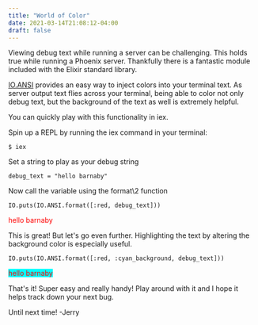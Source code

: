 ```yaml
---
title: "World of Color"
date: 2021-03-14T21:08:12-04:00
draft: false
---
```


Viewing debug text while running a server can be challenging. This holds true while running a Phoenix server. Thankfully there is a fantastic module included with the Elixir standard library.

[IO.ANSI](https://hexdocs.pm/elixir/IO.ANSI.html#format/2) provides an easy way to inject colors into your terminal text. As server output text flies across your terminal, being able to color not only debug text, but the background of the text as well is extremely helpful. 

You can quickly play with this functionality in iex.

Spin up a REPL by running the iex command in your terminal:
```
$ iex
```

Set a string to play as your debug string
```
debug_text = "hello barnaby"
```

Now call the variable using the format\2 function
```
IO.puts(IO.ANSI.format([:red, debug_text])) 
```
<span style="color:red">hello barnaby</span>

This is great! But let's go even further. Highlighting the text by altering the background color is especially useful.

```
IO.puts(IO.ANSI.format([:red, :cyan_background, debug_text]))
```

<span style="color: red; background-color: cyan">hello barnaby</span>

That's it! Super easy and really handy! Play around with it and I hope it helps track down your next bug. 

Until next time! -Jerry




